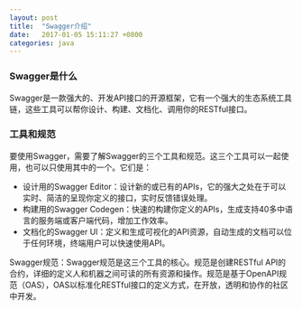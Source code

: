 ```yaml
---
layout: post
title:  "Swagger介绍"
date:   2017-01-05 15:11:27 +0800
categories: java
---
```

### Swagger是什么
Swagger是一款强大的、开发API接口的开源框架，它有一个强大的生态系统工具链，这些工具可以帮你设计、构建、文档化、调用你的RESTful接口。
<!-- more -->
### 工具和规范
要使用Swagger，需要了解Swagger的三个工具和规范。这三个工具可以一起使用，也可以只使用其中的一个。它们是：

* 设计用的Swagger Editor：设计新的或已有的APIs，它的强大之处在于可以实时、简洁的呈现你定义的接口，实时反馈错误处理。
* 构建用的Swagger Codegen：快速的构建你定义的APIs，生成支持40多中语言的服务端或客户端代码，增加工作效率。
* 文档化的Swagger UI：定义和生成可视化的API资源，自动生成的文档可以位于任何环境，终端用户可以快速使用API。

Swagger规范：Swagger规范是这三个工具的核心。规范是创建RESTful API的合约，详细的定义人和机器之间可读的所有资源和操作。规范是基于OpenAPI规范（OAS），OAS以标准化RESTful接口的定义方式，在开放，透明和协作的社区中开发。

[jekyll-docs]: http://jekyllrb.com/docs/home
